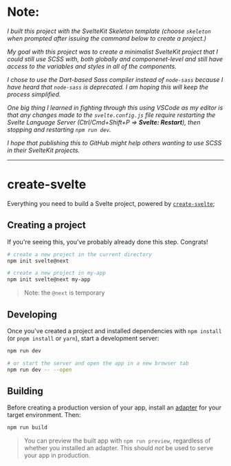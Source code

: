 # Note:
_I built this project with the SvelteKit Skeleton template (choose `skeleton` when prompted after issuing the command below to create a project.)_

_My goal with this project was to create a minimalist SvelteKit project that I could still use SCSS with, both globally and componenet-level and still have access to the variables and styles in all of the components._

_I chose to use the Dart-based Sass compiler instead of `node-sass` because I have heard that `node-sass` is deprecated. I am hoping this will keep the process simplified._

_One big thing I learned in fighting through this using VSCode as my editor is that any changes made to the `svelte.config.js` file require restarting the Svelte Language Server (Ctrl/Cmd+Shift+P => **Svelte: Restart**), then stopping and restarting `npm run dev`._

_I hope that publishing this to GitHub might help others wanting to use SCSS in their SvelteKit projects._

---


# create-svelte

Everything you need to build a Svelte project, powered by [`create-svelte`](https://github.com/sveltejs/kit/tree/master/packages/create-svelte);

## Creating a project

If you're seeing this, you've probably already done this step. Congrats!

```bash
# create a new project in the current directory
npm init svelte@next

# create a new project in my-app
npm init svelte@next my-app
```

> Note: the `@next` is temporary

## Developing

Once you've created a project and installed dependencies with `npm install` (or `pnpm install` or `yarn`), start a development server:

```bash
npm run dev

# or start the server and open the app in a new browser tab
npm run dev -- --open
```

## Building

Before creating a production version of your app, install an [adapter](https://kit.svelte.dev/docs#adapters) for your target environment. Then:

```bash
npm run build
```

> You can preview the built app with `npm run preview`, regardless of whether you installed an adapter. This should _not_ be used to serve your app in production.

